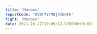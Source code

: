 ```yaml
---
title: "Moroes"
reportCode: "AVBT7YrMDjP2NnFH"
fight: "Moroes"
date: 2021-10-27T19:09:12.576000+00:00
---
```

